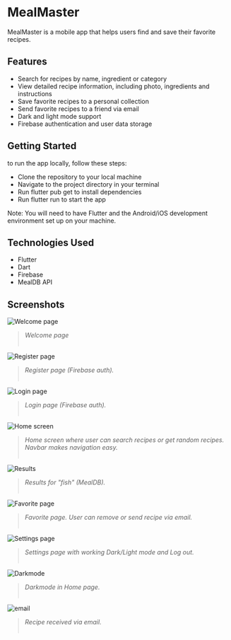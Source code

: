 # MealMaster

MealMaster is a mobile app that helps users find and save their favorite recipes.

## Features

- Search for recipes by name, ingredient or category
- View detailed recipe information, including photo, ingredients and instructions
- Save favorite recipes to a personal collection
- Send favorite recipes to a friend via email
- Dark and light mode support
- Firebase authentication and user data storage

## Getting Started

to run the app locally, follow these steps:

- Clone the repository to your local machine
- Navigate to the project directory in your terminal
- Run flutter pub get to install dependencies
- Run flutter run to start the app

Note: You will need to have Flutter and the Android/iOS development environment set up on your machine.

## Technologies Used
- Flutter
- Dart
- Firebase
- MealDB API

## Screenshots

![Welcome page](assets/Welcome.jpg "Image Title")
> *Welcome page*
<br></br>


![Register page](assets/Register.jpg "Image Title")
> *Register page (Firebase auth).*
<br></br>

![Login page](assets/Login.jpg "Image Title")
> *Login page (Firebase auth).*
<br></br>

![Home screen](assets/Home.jpg "Image Title")
> *Home screen where user can search recipes or get random recipes. Navbar makes navigation easy.*
<br></br>

![Results](assets/Search.jpg "Image Title")
> *Results for "fish" (MealDB).*
<br></br>

![Favorite page](assets/Favorite.jpg "Image Title")
> *Favorite page. User can remove or send recipe via email.*
<br></br>

![Settings page](assets/Settings.jpg "Image Title")
> *Settings page with working Dark/Light mode and Log out.*
<br></br>

![Darkmode](assets/Darkmode.jpg "Image Title")
> *Darkmode in Home page.*
<br></br>

![email](assets/Email.jpg "Image Title")
> *Recipe received via email.*
<br></br>

